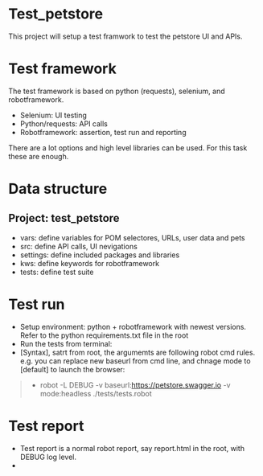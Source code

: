# Test_petstore
This project will setup a test framwork to test the petstore UI and APIs.
# Test framework
The test framework is based on python (requests), selenium, and robotframework.  
- Selenium: UI testing
- Python/requests: API calls
- Robotframework: assertion, test run and reporting

There are a lot options and high level libraries can be used. For this task these are enough.
# Data structure
## Project: test_petstore
- vars: define variables for POM selectores, URLs, user data and pets
- src: define API calls, UI nevigations
- settings: define included packages and libraries
- kws: define keywords for robotframework
- tests: define test suite

# Test run
- Setup environment: python + robotframework with newest versions. Refer to the python requirements.txt file in the root
- Run the tests from terminal:
- [Syntax], satrt from root, the argumemts are following robot cmd rules. e.g. you can replace new baseurl from cmd line, and chnage mode to [default] to launch the browser:
>- robot -L DEBUG -v baseurl:https://petstore.swagger.io -v mode:headless ./tests/tests.robot
# Test report
- Test report is a normal robot report, say report.html in the root, with DEBUG log level.
-
